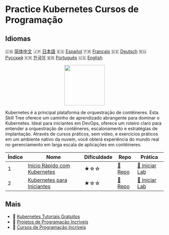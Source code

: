 # Practice Kubernetes Cursos de Programação

## Idiomas

🇨🇳 [简体中文](README_zh.md) 🇯🇵 [日本語](README_ja.md) 🇪🇸 [Español](README_es.md) 🇫🇷 [Français](README_fr.md) 🇩🇪 [Deutsch](README_de.md) 🇷🇺 [Русский](README_ru.md) 🇰🇷 [한국어](README_ko.md) 🇧🇷 [Português](README_pt.md) 🇺🇸 [English](README.md) 

<div align="center">
<img width="128px" src="https://file.labex.io/path/RTAa3OE96ESn.png">
</div>

Kubernetes é a principal plataforma de orquestração de contêineres. Esta Skill Tree oferece um caminho de aprendizado abrangente para dominar o Kubernetes. Ideal para iniciantes em DevOps, oferece um roteiro claro para entender a orquestração de contêineres, escalonamento e estratégias de implantação. Através de cursos práticos, sem vídeo, e exercícios práticos em um ambiente nativo da nuvem, você obterá experiência do mundo real no gerenciamento em larga escala de aplicações em contêineres.

|   Índice | Nome                                                                                    | Dificuldade   | Repo                                                                 | Prática                                                                   |
|----------|-----------------------------------------------------------------------------------------|---------------|----------------------------------------------------------------------|---------------------------------------------------------------------------|
|        1 | [Início Rápido com Kubernetes](https://labex.io/pt/courses/quick-start-with-kubernetes) | ★☆☆           | [🔗 Repo](https://github.com/labex-labs/quick-start-with-kubernetes) | [🚀 Iniciar Lab](https://labex.io/pt/courses/quick-start-with-kubernetes) |
|        2 | [Kubernetes para Iniciantes](https://labex.io/pt/courses/kubernetes-for-noobs)          | ★☆☆           | [🔗 Repo](https://github.com/labex-labs/kubernetes-for-noobs)        | [🚀 Iniciar Lab](https://labex.io/pt/courses/kubernetes-for-noobs)        |

## Mais

- 🔗 [Kubernetes Tutoriais Gratuitos](https://github.com/labex-labs/kubernetes-free-tutorials)
- 🔗 [Projetos de Programação Incríveis](https://github.com/labex-labs/awesome-programming-projects)
- 🔗 [Cursos de Programação Incríveis](https://github.com/labex-labs/awesome-programming-courses)

